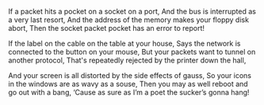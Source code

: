 If a packet hits a pocket on a socket on a port,
And the bus is interrupted as a very last resort,
And the address of the memory makes your floppy disk abort,
Then the socket packet pocket has an error to report!

If the label on the cable on the table at your house,
Says the network is connected to the button on your mouse,
But your packets want to tunnel on another protocol,
That's repeatedly rejected by the printer down the hall, 

And your screen is all distorted by the side effects of gauss,
So your icons in the windows are as wavy as a souse,
Then you may as well reboot and go out with a bang,
‘Cause as sure as I’m a poet the sucker’s gonna hang!

